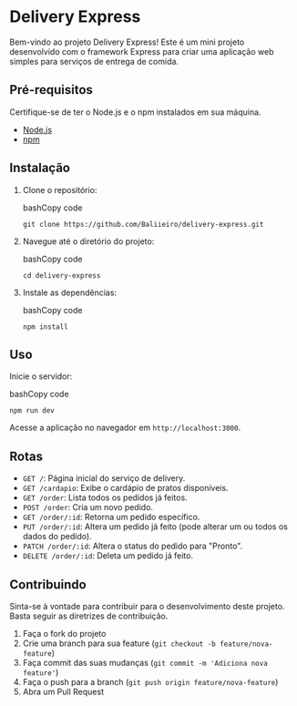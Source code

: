 Delivery Express
================

Bem-vindo ao projeto Delivery Express! Este é um mini projeto desenvolvido com o framework Express para criar uma aplicação web simples para serviços de entrega de comida.

Pré-requisitos
--------------

Certifique-se de ter o Node.js e o npm instalados em sua máquina.

*   [Node.js](https://nodejs.org/)
*   [npm](https://www.npmjs.com/)

Instalação
----------

1.  Clone o repositório:
    
    bashCopy code
    
    `git clone https://github.com/Baliieiro/delivery-express.git`
    
2.  Navegue até o diretório do projeto:
    
    bashCopy code
    
    `cd delivery-express`
    
3.  Instale as dependências:
    
    bashCopy code
    
    `npm install`
    
Uso
---

Inicie o servidor:

bashCopy code

`npm run dev`

Acesse a aplicação no navegador em `http://localhost:3000`.

Rotas
-----

*   `GET /`: Página inicial do serviço de delivery.
*   `GET /cardapio`: Exibe o cardápio de pratos disponíveis.
*   `GET /order`: Lista todos os pedidos já feitos.
*   `POST /order`: Cria um novo pedido.
*   `GET /order/:id`: Retorna um pedido específico.
*   `PUT /order/:id`: Altera um pedido já feito (pode alterar um ou todos os dados do pedido).
*   `PATCH /order/:id`: Altera o status do pedido para "Pronto".
*   `DELETE /order/:id`: Deleta um pedido já feito.

Contribuindo
------------

Sinta-se à vontade para contribuir para o desenvolvimento deste projeto. Basta seguir as diretrizes de contribuição.

1.  Faça o fork do projeto
2.  Crie uma branch para sua feature (`git checkout -b feature/nova-feature`)
3.  Faça commit das suas mudanças (`git commit -m 'Adiciona nova feature'`)
4.  Faça o push para a branch (`git push origin feature/nova-feature`)
5.  Abra um Pull Request
